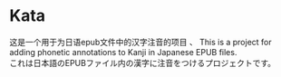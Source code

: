 # Kata
这是一个用于为日语epub文件中的汉字注音的项目 、
This is a project for adding phonetic annotations to Kanji in Japanese EPUB files.  
これは日本語のEPUBファイル内の漢字に注音をつけるプロジェクトです。
